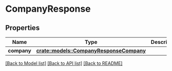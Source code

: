 # CompanyResponse

## Properties

Name | Type | Description | Notes
------------ | ------------- | ------------- | -------------
**company** | [**crate::models::CompanyResponseCompany**](companyResponse_company.md) |  | 

[[Back to Model list]](../README.md#documentation-for-models) [[Back to API list]](../README.md#documentation-for-api-endpoints) [[Back to README]](../README.md)


